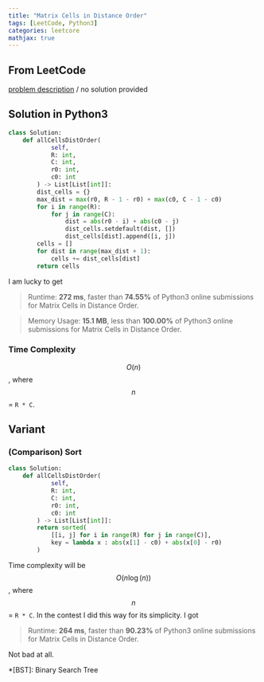 ```yaml
---
title: "Matrix Cells in Distance Order"
tags: [LeetCode, Python3]
categories: leetcore
mathjax: true
---
```


## From LeetCode
[problem description](https://leetcode.com/problems/matrix-cells-in-distance-order/)
/
no solution provided

## Solution in Python3
```python
class Solution:
    def allCellsDistOrder(
            self, 
            R: int, 
            C: int, 
            r0: int, 
            c0: int
        ) -> List[List[int]]: 
        dist_cells = {}
        max_dist = max(r0, R - 1 - r0) + max(c0, C - 1 - c0)
        for i in range(R):
            for j in range(C):
                dist = abs(r0 - i) + abs(c0 - j)
                dist_cells.setdefault(dist, [])
                dist_cells[dist].append([i, j])
        cells = []
        for dist in range(max_dist + 1):
            cells += dist_cells[dist]
        return cells
```
I am lucky to get
> Runtime: **272 ms**, faster than **74.55%** of Python3 online submissions for Matrix Cells in Distance Order.

> Memory Usage: **15.1 MB**, less than **100.00%** of Python3 online submissions for Matrix Cells in Distance Order.

### Time Complexity
$$O(n)$$, where $$n$$ = `R * C`.

## Variant

### (Comparison) Sort
```python
class Solution:
    def allCellsDistOrder(
            self, 
            R: int, 
            C: int, 
            r0: int, 
            c0: int
        ) -> List[List[int]]:
        return sorted(
            [[i, j] for i in range(R) for j in range(C)], 
            key = lambda x : abs(x[1] - c0) + abs(x[0] - r0)
        )
```
Time complexity will be $$O(n\log(n))$$, where $$n$$ = `R * C`. In the contest I did this way for its simplicity. I got

> Runtime: **264 ms**, faster than **90.23%** of Python3 online submissions for Matrix Cells in Distance Order.

Not bad at all.

*[BST]: Binary Search Tree